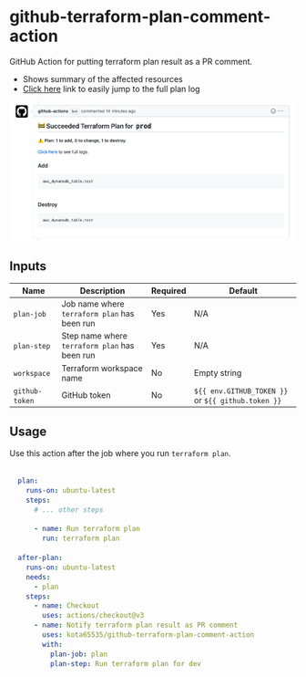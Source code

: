 # github-terraform-plan-comment-action

GitHub Action for putting terraform plan result as a PR comment.
- Shows summary of the affected resources
- [Click here](https://github.com/kota65535/github-terraform-plan-comment-action/actions/runs/3836204681/jobs/6530118090#step:8:56)
  link to easily jump to the full plan log

![img.png](img.png)

## Inputs

| Name           | Description                                   | Required | Default                                            |
|----------------|-----------------------------------------------|----------|----------------------------------------------------|
| `plan-job`     | Job name where `terraform plan` has been run  | Yes      | N/A                                                |
| `plan-step`    | Step name where `terraform plan` has been run | Yes      | N/A                                                |
| `workspace`    | Terraform workspace name                      | No       | Empty string                                       |
| `github-token` | GitHub token                                  | No       | `${{ env.GITHUB_TOKEN }}` or `${{ github.token }}` | 

## Usage

Use this action after the job where you run `terraform plan`.

```yaml

  plan:
    runs-on: ubuntu-latest
    steps:
      # ... other steps
      
      - name: Run terraform plan
        run: terraform plan

  after-plan:
    runs-on: ubuntu-latest
    needs:
      - plan
    steps:
      - name: Checkout
        uses: actions/checkout@v3
      - name: Notify terraform plan result as PR comment
        uses: kota65535/github-terraform-plan-comment-action
        with:
          plan-job: plan
          plan-step: Run terraform plan for dev
```
